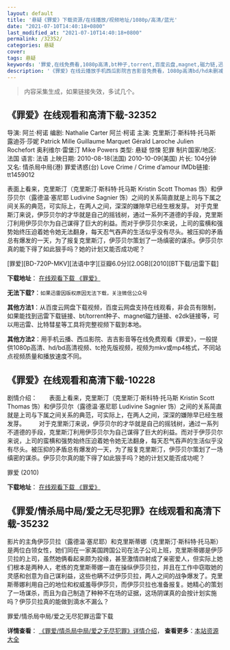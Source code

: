 ```yaml
---
layout: default
title: '悬疑《罪爱》下载资源/在线播放/视频地址/1080p/高清/蓝光'
date: "2021-07-10T14:40:18+0800"
last_modified_at: "2021-07-10T14:40:18+0800"
permalink: /32352/
categories: 悬疑
cover:
tags: 悬疑
keywords: '罪爱,在线免费看,1080p高清,bt种子,torrent,百度云盘,magnet,磁力链,迅雷下载资源'
description: '《罪爱》在线云播放手机西瓜影院吉吉影音免费看，1080p高清bd/hd未删减完整版和tc抢先枪版，mkv/mp4格式，附带bt/torrent种子、magnet/磁力链、百度云盘、网盘资源迅雷下载链接'
---
```


>内容采集生成，如果链接失效，多试几个。


## 《罪爱》在线观看和高清下载-32352

导演: 阿兰·柯诺 编剧: Nathalie Carter 阿兰·柯诺 主演: 克里斯汀·斯科特·托马斯 露迪芬·莎妮 Patrick Mille Guillaume Marquet Gérald Laroche Julien Rochefort 奥利维尔·雷堡汀 Mike Powers 类型: 悬疑 惊悚 犯罪 制片国家/地区: 法国 语言: 法语 上映日期: 2010-08-18(法国) 2010-10-09(美国) 片长: 104分钟 又名: 情杀局中局(港) 罪爱诱惑(台) Love Crime / Crime d’amour IMDb链接: tt1459012

表面上看来，克里斯汀（克里斯汀·斯科特·托马斯 Kristin Scott Thomas 饰）和伊莎贝尔（露德温·塞尼耶 Ludivine Sagnier 饰）之间的关系简直就是上司与下属之间关系的典范，可实际上，在两人之间，深深的嫌隙早已经生根发芽。 对于克里斯汀来说，伊莎贝尔的才华就是自己的摇钱树，通过一系列不道德的手段，克里斯汀利用伊莎贝尔为自己谋得了巨大的利益。而对于伊莎贝尔来说，上司的蛮横和强势始终压迫着她令她无法翻身，每天忍气吞声的生活似乎没有尽头。被压抑的矛盾总有爆发的一天，为了报复克里斯汀，伊莎贝尔策划了一场缜密的谋杀。伊莎贝尔真的能下得了如此狠手吗？她的计划又能否成功呢？


[罪爱][BD-720P-MKV][法语中字][豆瓣6.0分][2.0GB][2010][BT下载/迅雷下载]

**下载地址**： [在线观看下载 《罪爱》](https://www.btdx8.com/torrent/love_crime_2010.html) 


**无法下载?**：`如果迅雷因版权原因无法下载，关注微信公众号 `

**其他方法1**：从百度云网盘下载视频，百度云网盘支持在线观看，非会员有限制，如果能找到迅雷下载链接、bt/torrent种子、magnet磁力链接、e2dk链接等，可以用迅雷、比特彗星等工具将完整视频下载到本地。

**其他方法2**：用手机云播、西瓜影院、吉吉影音等在线免费观看《罪爱》，一般提供1080p高清、hd/bd高清视频、tc抢先版视频，视频为mkv或mp4格式，不同站点视频质量和播放速度不同。


## 《罪爱》在线观看和高清下载-10228

剧情介绍：　　表面上看来，克里斯汀（克里斯汀·斯科特·托马斯 Kristin Scott Thomas 饰）和伊莎贝尔（露德温·塞尼耶 Ludivine Sagnier 饰）之间的关系简直就是上司与下属之间关系的典范，可实际上，在两人之间，深深的嫌隙早已经生根发芽。 　　对于克里斯汀来说，伊莎贝尔的才华就是自己的摇钱树，通过一系列不道德的手段，克里斯汀利用伊莎贝尔为自己谋得了巨大的利益。而对于伊莎贝尔来说，上司的蛮横和强势始终压迫着她令她无法翻身，每天忍气吞声的生活似乎没有尽头。被压抑的矛盾总有爆发的一天，为了报复克里斯汀，伊莎贝尔策划了一场缜密的谋杀。伊莎贝尔真的能下得了如此狠手吗？她的计划又能否成功呢？


罪爱 (2010)

**下载地址**： [在线观看下载 《罪爱》](https://www.btbtdy.me/btdy/dy8497.html) 


## 《罪爱/情杀局中局/爱之无尽犯罪》在线观看和高清下载-35232

影片的主角伊莎贝拉（露德温&middot;塞尼耶）和克里斯蒂娜（克里斯汀·斯科特&middot;托马斯）是两位白领女性，她们同在一家美国跨国公司在法子公司上班，克里斯蒂娜是伊莎贝拉的上司，虽然她俩看起来颇为投缘，甚至激情四射成了亲密爱人，但实际上她们根本是两种人，老练的克里斯蒂娜一直在操纵伊莎贝拉，并且在工作中窃取她的灵感和创意为自己谋利益，这些也瞒不过伊莎贝拉，两人之间的战争爆发了。克里斯蒂娜利用自己的地位和权威羞辱伊莎贝，而伊莎贝拉也准备报复。她精心的策划了一场谋杀，而且为自己制造了种种不在场的证据，这场阴谋真的会按计划实施吗？伊莎贝拉真的能做到滴水不漏么？


罪爱/情杀局中局/爱之无尽犯罪迅雷下载

**详情查看**： [《罪爱/情杀局中局/爱之无尽犯罪》详情介绍](/movie/35232/)， **查看更多**：[本站资源大全](/movie/t/all/)

